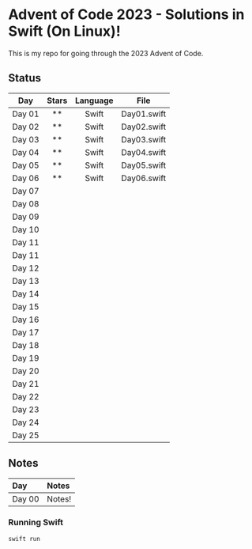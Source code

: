 # Advent of Code 2023 - Solutions in Swift (On Linux)!

This is my repo for going through the 2023 Advent of Code.

## Status

|  Day   | Stars | Language |   File   |
| :----: | :---: | :------: | :------: |
| Day 01 |  **   | Swift    | Day01.swift |
| Day 02 |  **   | Swift    | Day02.swift |
| Day 03 |  **   | Swift    | Day03.swift |
| Day 04 |  **   | Swift    | Day04.swift |
| Day 05 |  **   | Swift    | Day05.swift |
| Day 06 |  **   | Swift    | Day06.swift |
| Day 07 |       |          |          |
| Day 08 |       |          |          |
| Day 09 |       |          |          |
| Day 10 |       |          |          |
| Day 11 |       |          |          |
| Day 11 |       |          |          |
| Day 12 |       |          |          |
| Day 13 |       |          |          |
| Day 14 |       |          |          |
| Day 15 |       |          |          |
| Day 16 |       |          |          |
| Day 17 |       |          |          |
| Day 18 |       |          |          |
| Day 19 |       |          |          |
| Day 20 |       |          |          |
| Day 21 |       |          |          |
| Day 22 |       |          |          |
| Day 23 |       |          |          |
| Day 24 |       |          |          |
| Day 25 |       |          |          |

## Notes

| Day    | Notes  |
| :----- | :----- |
| Day 00 | Notes! |

### Running Swift

`swift run`
